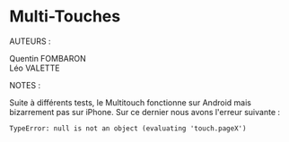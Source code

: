 # Multi-Touches

AUTEURS :

Quentin FOMBARON   
Léo VALETTE

NOTES : 

Suite à différents tests, le Multitouch fonctionne sur Android mais bizarrement pas sur iPhone.
Sur ce dernier nous avons l'erreur suivante : 

`TypeError: null is not an object (evaluating 'touch.pageX')`